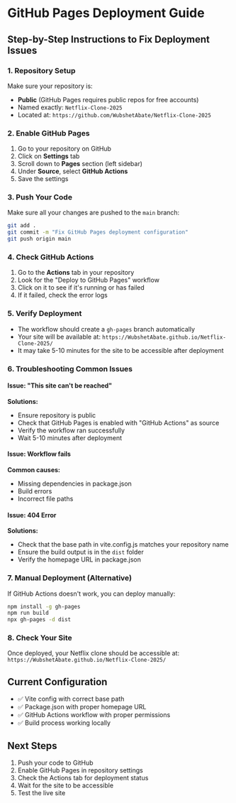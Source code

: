 # GitHub Pages Deployment Guide

## Step-by-Step Instructions to Fix Deployment Issues

### 1. Repository Setup

Make sure your repository is:

- **Public** (GitHub Pages requires public repos for free accounts)
- Named exactly: `Netflix-Clone-2025`
- Located at: `https://github.com/WubshetAbate/Netflix-Clone-2025`

### 2. Enable GitHub Pages

1. Go to your repository on GitHub
2. Click on **Settings** tab
3. Scroll down to **Pages** section (left sidebar)
4. Under **Source**, select **GitHub Actions**
5. Save the settings

### 3. Push Your Code

Make sure all your changes are pushed to the `main` branch:

```bash
git add .
git commit -m "Fix GitHub Pages deployment configuration"
git push origin main
```

### 4. Check GitHub Actions

1. Go to the **Actions** tab in your repository
2. Look for the "Deploy to GitHub Pages" workflow
3. Click on it to see if it's running or has failed
4. If it failed, check the error logs

### 5. Verify Deployment

- The workflow should create a `gh-pages` branch automatically
- Your site will be available at: `https://WubshetAbate.github.io/Netflix-Clone-2025/`
- It may take 5-10 minutes for the site to be accessible after deployment

### 6. Troubleshooting Common Issues

#### Issue: "This site can't be reached"

**Solutions:**

- Ensure repository is public
- Check that GitHub Pages is enabled with "GitHub Actions" as source
- Verify the workflow ran successfully
- Wait 5-10 minutes after deployment

#### Issue: Workflow fails

**Common causes:**

- Missing dependencies in package.json
- Build errors
- Incorrect file paths

#### Issue: 404 Error

**Solutions:**

- Check that the base path in vite.config.js matches your repository name
- Ensure the build output is in the `dist` folder
- Verify the homepage URL in package.json

### 7. Manual Deployment (Alternative)

If GitHub Actions doesn't work, you can deploy manually:

```bash
npm install -g gh-pages
npm run build
npx gh-pages -d dist
```

### 8. Check Your Site

Once deployed, your Netflix clone should be accessible at:
`https://WubshetAbate.github.io/Netflix-Clone-2025/`

## Current Configuration

- ✅ Vite config with correct base path
- ✅ Package.json with proper homepage URL
- ✅ GitHub Actions workflow with proper permissions
- ✅ Build process working locally

## Next Steps

1. Push your code to GitHub
2. Enable GitHub Pages in repository settings
3. Check the Actions tab for deployment status
4. Wait for the site to be accessible
5. Test the live site
